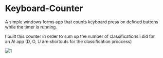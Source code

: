 # Keyboard-Counter

A simple windows forms app that counts keyboard press on defined buttons while the timer is running. 

I built this counter in order to sum up the number of classifications i did for an AI app (D, O, U are shortcuts for the classification proccess) 

![1](https://user-images.githubusercontent.com/54279376/116320680-56b28980-a7c1-11eb-9251-b6d4feda9cec.jpg)
